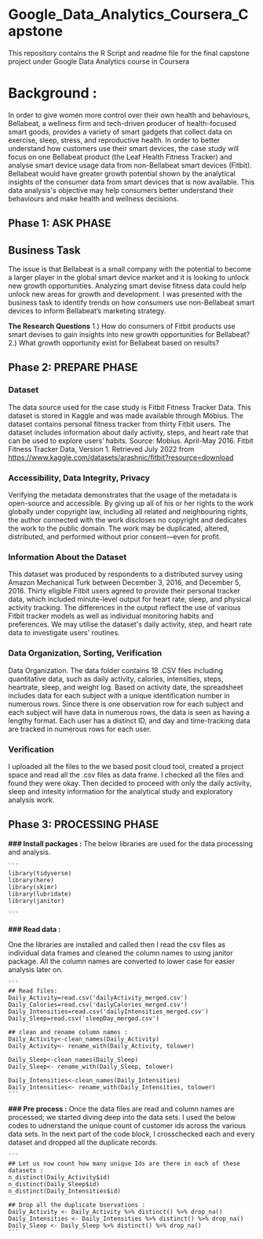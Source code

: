 # Google_Data_Analytics_Coursera_Capstone
This repository contains the R Script and readme file for the final capstone project under Google Data Analytics course in Coursera
# **Background** : 
In order to give women more control over their own health and behaviours, Bellabeat, a wellness firm and tech-driven producer of health-focused smart goods, provides a variety of smart gadgets that collect data on exercise, sleep, stress, and reproductive health.
In order to better understand how customers use their smart devices, the case study will focus on one Bellabeat product (the Leaf Health Fitness Tracker) and analyse smart device usage data from non-Bellabeat smart devices (Fitbit).
Bellabeat would have greater growth potential shown by the analytical insights of the consumer data from smart devices that is now available. This data analysis's objective may help consumers better understand their behaviours and make health and wellness decisions.

## **Phase 1:**  **ASK PHASE**

## **Business Task**
The issue is that Bellabeat is a small company with the potential to become a larger player in the global smart device market and it is looking to unlock new growth opportunities. Analyzing smart devise fitness data could help unlock new areas for growth and development. I was presented with the business task to identify trends on how consumers use non-Bellabeat smart devices to inform Bellabeat’s marketing strategy.

**The Research Questions**
1.) How do consumers of Fitbit products use smart devises to gain insights into new growth opportunities for Bellabeat?
2.) What growth opportunity exist for Bellabeat based on results?

## **Phase 2:** **PREPARE PHASE**

### **Dataset**
The data source used for the case study is Fitbit Fitness Tracker Data. This dataset is stored in Kaggle and was made available through Möbius. The dataset contains personal fitness tracker from thirty Fitbit users. The dataset includes information about daily activity, steps, and heart rate that can be used to explore users’ habits.
Source: Mobius. April-May 2016. Fitbit Fitness Tracker Data, Version 1. Retrieved July 2022 from https://www.kaggle.com/datasets/arashnic/fitbit?resource=download

### **Accessibility, Data Integrity, Privacy**
Verifying the metadata demonstrates that the usage of the metadata is open-source and accessible. By giving up all of his or her rights to the work globally under copyright law, including all related and neighbouring rights, the author connected with the work discloses no copyright and dedicates the work to the public domain. The work may be duplicated, altered, distributed, and performed without prior consent—even for profit.

### **Information About the Dataset**
This dataset was produced by respondents to a distributed survey using Amazon Mechanical Turk between December 3, 2016, and December 5, 2016. Thirty eligible Fitbit users agreed to provide their personal tracker data, which included minute-level output for heart rate, sleep, and physical activity tracking. The differences in the output reflect the use of various Fitbit tracker models as well as individual monitoring habits and preferences. We may utilise the dataset's daily activity, step, and heart rate data to investigate users' routines.

### **Data Organization, Sorting, Verification**
Data Organization. The data folder contains 18 .CSV files including quantitative data, such as daily activity, calories, intensities, steps, heartrate, sleep, and weight log. Based on activity date, the spreadsheet includes data for each subject with a unique identification number in numerous rows. Since there is one observation row for each subject and each subject will have data in numerous rows, the data is seen as having a lengthy format. Each user has a distinct ID, and day and time-tracking data are tracked in numerous rows for each user.

### **Verification**
I uploaded all the files to the we based posit cloud tool, created a project space and read all the .csv files as data frame. I checked all the files and found they were okay. Then decided to proceed with only the daily activity, sleep and intesity information for the analytical study and exploratory analysis work. 


## **Phase 3:**  **PROCESSING PHASE**

**### Install packages :**
The below libraries are used for the data processing and analysis.
````
```
library(tidyverse)
library(here)
library(skimr)
library(lubridate)
library(janitor)

```
````
**### Read data :**

One the libraries are installed and called then I read the csv files as individual data frames and cleaned the column names to using janitor package. All the column names are converted to lower case for easier analysis later on. 
````
```
## Read files: 
Daily_Activity=read.csv('dailyActivity_merged.csv')
Daily_Calories=read.csv('dailyCalories_merged.csv')
Daily_Intensities=read.csv('dailyIntensities_merged.csv')
Daily_Sleep=read.csv('sleepDay_merged.csv')

## clean and rename column names :
Daily_Activity<-clean_names(Daily_Activity)
Daily_Activity<- rename_with(Daily_Activity, tolower)

Daily_Sleep<-clean_names(Daily_Sleep)
Daily_Sleep<- rename_with(Daily_Sleep, tolower)

Daily_Intensities<-clean_names(Daily_Intensities)
Daily_Intensities<- rename_with(Daily_Intensities, tolower)
```
````
**### Pre process :**
Once the data files are read and column names are processed; we started diving deep into the data sets. I used the below codes to udnerstand the unique count of customer ids across the various data sets.
In the next part of the code block, I crosschecked each and every dataset and dropped all the duplicate records. 
````
```
## Let us now count how many unique Ids are there in each of these datasets : 
n_distinct(Daily_Activity$id)
n_distinct(Daily_Sleep$id)
n_distinct(Daily_Intensities$id)

## Drop all the duplicate bservations : 
Daily_Activity <- Daily_Activity %>% distinct() %>% drop_na()
Daily_Intensities <- Daily_Intensities %>% distinct() %>% drop_na()
Daily_Sleep <- Daily_Sleep %>% distinct() %>% drop_na()
```
````
